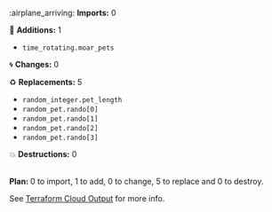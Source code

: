 

:airplane_arriving: <b>Imports:</b> 0
<ul>
</ul>

:seedling: <b>Additions:</b> 1
<ul>
    <li><code>time_rotating.moar_pets</code></li>
</ul>

:cyclone: <b>Changes:</b> 0
<ul>


</ul>

:recycle: <b>Replacements:</b> 5
<ul>

<li><code>random_integer.pet_length</code>
</li>
<li><code>random_pet.rando[0]</code>
</li>
<li><code>random_pet.rando[1]</code>
</li>
<li><code>random_pet.rando[2]</code>
</li>
<li><code>random_pet.rando[3]</code>
</li>

</ul>

:boom: <b>Destructions:</b> 0
<ul>
</ul>
</br>
<b>Plan: </b> 0 to import, 1 to add, 0 to change, 5 to replace and 0 to destroy.
</br>

See [Terraform Cloud Output](http://app.terraform.io/x/y/z) for more info.

